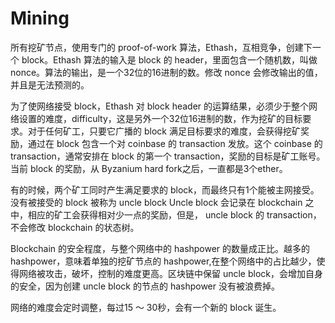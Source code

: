 # Mining

所有挖矿节点，使用专门的 proof-of-work 算法，Ethash，互相竞争，创建下一个 block。Ethash 算法的输入是 block 的 header，里面包含一个随机数，叫做 nonce。算法的输出，是一个32位的16进制的数。修改 nonce 会修改输出的值，并且是无法预测的。

为了使网络接受 block，Ethash 对 block header 的运算结果，必须少于整个网络设置的难度，difficulty，这是另外一个32位16进制的数，作为挖矿的目标要求。对于任何矿工，只要它广播的 block 满足目标要求的难度，会获得挖矿奖励，通过在 block 包含一个对 coinbase 的 transaction 发放。这个 coinbase 的 transaction，通常安排在 block 的第一个 transaction，奖励的目标是矿工账号。当前 block 的奖励，从 Byzanium hard fork之后，一直都是3个ether。

有的时候，两个矿工同时产生满足要求的 block，而最终只有1个能被主网接受。没有被接受的 block 被称为 uncle block Uncle block 会记录在 blockchain 之中，相应的矿工会获得相对少一点的奖励，但是， uncle block 的 transaction，不会修改 blockchain 的状态树。

Blockchain 的安全程度，与整个网络中的 hashpower 的数量成正比。越多的 hashpower，意味着单独的挖矿节点的 hashpower,在整个网络中的占比越少，使得网络被攻击，破坏，控制的难度更高。区块链中保留 uncle block，会增加自身的安全，因为创建 uncle block 的节点的 hashpower 没有被浪费掉。

网络的难度会定时调整，每过15 ～ 30秒，会有一个新的 block 诞生。
